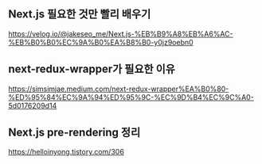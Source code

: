 
## Next.js 필요한 것만 빨리 배우기  
https://velog.io/@jakeseo_me/Next.js-%EB%B9%A8%EB%A6%AC-%EB%B0%B0%EC%9A%B0%EA%B8%B0-y0jz9oebn0  

## next-redux-wrapper가 필요한 이유  
https://simsimjae.medium.com/next-redux-wrapper%EA%B0%80-%ED%95%84%EC%9A%94%ED%95%9C-%EC%9D%B4%EC%9C%A0-5d0176209d14  

## Next.js pre-rendering 정리  
https://helloinyong.tistory.com/306  
